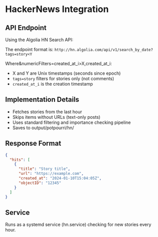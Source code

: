 # HackerNews Integration

## API Endpoint
Using the Algolia HN Search API:

The endpoint format is:
`http://hn.algolia.com/api/v1/search_by_date?tags=story<Y`

Where&numericFilters=created_at_i>X,created_at_i:
- X and Y are Unix timestamps (seconds since epoch)
- `tags=story` filters for stories only (not comments)
- `created_at_i` is the creation timestamp

## Implementation Details
- Fetches stories from the last hour
- Skips items without URLs (text-only posts)
- Uses standard filtering and importance checking pipeline
- Saves to output/potpourri/hn/

## Response Format
```json
{
  "hits": [
    {
      "title": "Story title",
      "url": "https://example.com",
      "created_at": "2024-01-10T15:04:05Z",
      "objectID": "12345"
    }
  ]
}
```

## Service
Runs as a systemd service (hn.service) checking for new stories every hour.
